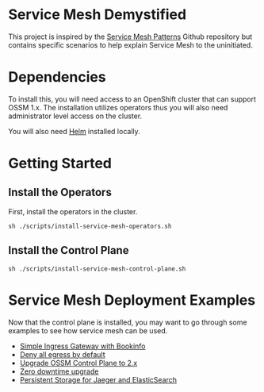 # Service Mesh Demystified

This project is inspired by the [Service Mesh Patterns](https://github.com/trevorbox/service-mesh-patterns) Github repository but contains specific scenarios to help explain Service Mesh to the uninitiated.

# Dependencies

To install this, you will need access to an OpenShift cluster that can support OSSM 1.x.  The installation utilizes operators thus you will also need administrator level access on the cluster.

You will also need [Helm](https://helm.sh) installed locally.

# Getting Started

## Install the Operators

First, install the operators in the cluster.

```sh ./scripts/install-service-mesh-operators.sh```

## Install the Control Plane

```sh ./scripts/install-service-mesh-control-plane.sh```

# Service Mesh Deployment Examples

Now that the control plane is installed, you may want to go through some examples
to see how service mesh can be used.

 - [Simple Ingress Gateway with Bookinfo](docs/simple-ingress-gateway-with-bookinfo.md)
 - [Deny all egress by default](docs/deny-all-egress-by-default.md)
 - [Upgrade OSSM Control Plane to 2.x](docs/upgrade-control-plane.md)
 - [Zero downtime upgrade](docs/zero-downtime-upgrade.md)
 - [Persistent Storage for Jaeger and ElasticSearch](docs/persistent-storage-jaeger-elasticsearch.md)
